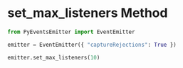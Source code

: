 # set_max_listeners Method

```py
from PyEventsEmitter import EventEmitter

emitter = EventEmitter({ "captureRejections": True })

emitter.set_max_listeners(10)
```